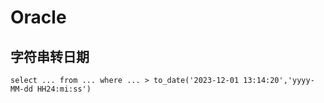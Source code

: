 # Oracle

## 字符串转日期

```
select ... from ... where ... > to_date('2023-12-01 13:14:20','yyyy-MM-dd HH24:mi:ss')
```
